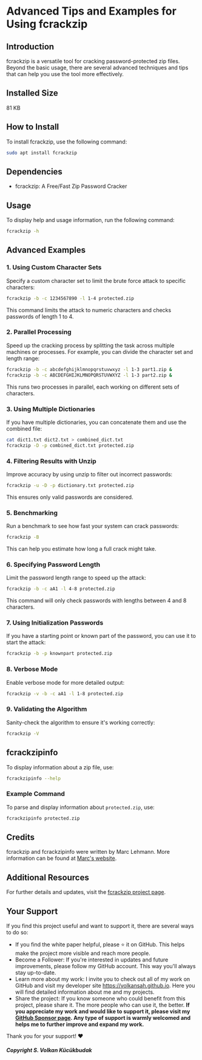 # Advanced Tips and Examples for Using fcrackzip

## Introduction
fcrackzip is a versatile tool for cracking password-protected zip files. Beyond the basic usage, there are several advanced techniques and tips that can help you use the tool more effectively.

## Installed Size
81 KB

## How to Install
To install fcrackzip, use the following command:
```sh
sudo apt install fcrackzip
```

## Dependencies
- fcrackzip: A Free/Fast Zip Password Cracker

## Usage
To display help and usage information, run the following command:
```sh
fcrackzip -h
```

## Advanced Examples

### 1. Using Custom Character Sets
Specify a custom character set to limit the brute force attack to specific characters:
```sh
fcrackzip -b -c 1234567890 -l 1-4 protected.zip
```
This command limits the attack to numeric characters and checks passwords of length 1 to 4.

### 2. Parallel Processing
Speed up the cracking process by splitting the task across multiple machines or processes. For example, you can divide the character set and length range:
```sh
fcrackzip -b -c abcdefghijklmnopqrstuvwxyz -l 1-3 part1.zip &
fcrackzip -b -c ABCDEFGHIJKLMNOPQRSTUVWXYZ -l 1-3 part2.zip &
```
This runs two processes in parallel, each working on different sets of characters.

### 3. Using Multiple Dictionaries
If you have multiple dictionaries, you can concatenate them and use the combined file:
```sh
cat dict1.txt dict2.txt > combined_dict.txt
fcrackzip -D -p combined_dict.txt protected.zip
```

### 4. Filtering Results with Unzip
Improve accuracy by using unzip to filter out incorrect passwords:
```sh
fcrackzip -u -D -p dictionary.txt protected.zip
```
This ensures only valid passwords are considered.

### 5. Benchmarking
Run a benchmark to see how fast your system can crack passwords:
```sh
fcrackzip -B
```
This can help you estimate how long a full crack might take.

### 6. Specifying Password Length
Limit the password length range to speed up the attack:
```sh
fcrackzip -b -c aA1 -l 4-8 protected.zip
```
This command will only check passwords with lengths between 4 and 8 characters.

### 7. Using Initialization Passwords
If you have a starting point or known part of the password, you can use it to start the attack:
```sh
fcrackzip -b -p knownpart protected.zip
```

### 8. Verbose Mode
Enable verbose mode for more detailed output:
```sh
fcrackzip -v -b -c aA1 -l 1-8 protected.zip
```

### 9. Validating the Algorithm
Sanity-check the algorithm to ensure it's working correctly:
```sh
fcrackzip -V
```

## fcrackzipinfo
To display information about a zip file, use:
```sh
fcrackzipinfo --help
```

### Example Command
To parse and display information about `protected.zip`, use:
```sh
fcrackzipinfo protected.zip
```

## Credits
fcrackzip and fcrackzipinfo were written by Marc Lehmann. More information can be found at [Marc's website](http://www.goof.com/pcg/marc/).

## Additional Resources
For further details and updates, visit the [fcrackzip project page](http://www.goof.com/pcg/marc/).




## Your Support
If you find this project useful and want to support it, there are several ways to do so:

- If you find the white paper helpful, please ⭐ it on GitHub. This helps make the project more visible and reach more people.
- Become a Follower: If you're interested in updates and future improvements, please follow my GitHub account. This way you'll always stay up-to-date.
- Learn more about my work: I invite you to check out all of my work on GitHub and visit my developer site https://volkansah.github.io. Here you will find detailed information about me and my projects.
- Share the project: If you know someone who could benefit from this project, please share it. The more people who can use it, the better.
**If you appreciate my work and would like to support it, please visit my [GitHub Sponsor page](https://github.com/sponsors/volkansah). Any type of support is warmly welcomed and helps me to further improve and expand my work.**

Thank you for your support! ❤️

##### Copyright S. Volkan Kücükbudak
